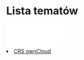 <link type="text/css" rel="stylesheet" href="/docs/assets/css/style.css" />

# Lista tematów
<ls>
  <img width="30%" height="30%" src="/docs/assets/images/logoOwnClod.svg"/>
  <li><a href="ownCloudManual.html">CRS ownCloud</a></li>
</ls>


